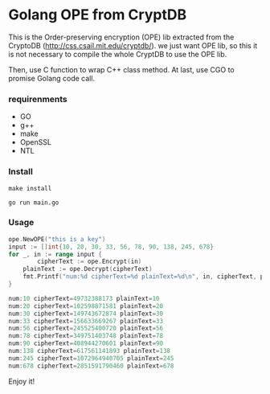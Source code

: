 # Golang OPE from CryptDB

This is the Order-preserving encryption (OPE) lib extracted from the CryptoDB (http://css.csail.mit.edu/cryptdb/).  we just want OPE lib, so this it is not necessary to compile the whole CryptDB to use the OPE lib.

Then, use C function to wrap C++ class method. At last, use CGO to promise Golang code call. 

### requirenments

- GO
- g++
- make
- OpenSSL
- NTL

### Install

```
make install
```

```
go run main.go
```

### Usage

```go
ope.NewOPE("this is a key")
input := []int{10, 20, 30, 33, 56, 78, 90, 138, 245, 678}
for _, in := range input {
        cipherText := ope.Encrypt(in)
	plainText := ope.Decrypt(cipherText)
	fmt.Printf("num:%d cipherText=%d plainText=%d\n", in, cipherText, plainText)
}
```

```go
num:10 cipherText=49732388173 plainText=10
num:20 cipherText=102598871581 plainText=20
num:30 cipherText=149743672874 plainText=30
num:33 cipherText=156633669267 plainText=33
num:56 cipherText=245525400720 plainText=56
num:78 cipherText=349751403748 plainText=78
num:90 cipherText=408944270601 plainText=90
num:138 cipherText=617561141893 plainText=138
num:245 cipherText=1072964940705 plainText=245
num:678 cipherText=2851591790460 plainText=678
```

Enjoy it!
